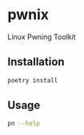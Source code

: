 # pwnix

Linux Pwning Toolkit

## Installation

```bash
poetry install
```

## Usage

```bash
pn --help
```